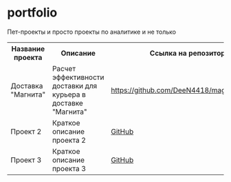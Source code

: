 # portfolio
Пет-проекты и просто проекты по аналитике и не только

<table>
  <tr>
    <th>Название проекта</th>
    <th>Описание</th>
    <th>Ссылка на репозиторий</th>
  </tr>
  <tr><td>Доставка "Магнита"</td>
    <td>Расчет эффективности доставки для курьера в доставке "Магнита"</td>
    <td><a href="https://github.com/DeeN4418/magnit_delivery.git">https://github.com/DeeN4418/magnit_delivery.git</a></td>
  </tr><tr>
    <td>Проект 2</td>
    <td>Краткое описание проекта 2</td>
    <td><a href="ссылка_на_репозиторий_проекта_2">GitHub</a></td>
  </tr>
  <tr><td>Проект 3</td>
    <td>Краткое описание проекта 3</td>
    <td><a href="ссылка_на_репозиторий_проекта_3">GitHub</a></td>
  </tr><!-- Добавьте остальные проекты в аналогичном формате --></table>
